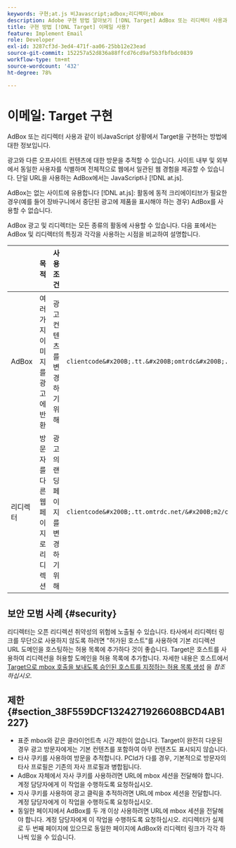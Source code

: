 ```yaml
---
keywords: 구현;at.js 비Javascript;adbox;리디렉터;mbox
description: Adobe 구현 방법 알아보기 [!DNL Target] AdBox 또는 리디렉터 사용과 같이 비JavaScript 시나리오에서 제외합니다.
title: 구현 방법 [!DNL Target] 이메일 사용?
feature: Implement Email
role: Developer
exl-id: 3287cf3d-3ed4-471f-aa06-25bb12e23ead
source-git-commit: 152257a52d836a88ffcd76cd9af5b3fbfbdc0839
workflow-type: tm+mt
source-wordcount: '432'
ht-degree: 78%

---
```


# 이메일: Target 구현

AdBox 또는 리디렉터 사용과 같이 비JavaScript 상황에서 Target을 구현하는 방법에 대한 정보입니다.

광고와 다른 오프사이트 컨텐츠에 대한 방문을 추적할 수 있습니다. 사이트 내부 및 외부에서 동일한 사용자를 식별하며 전체적으로 웹에서 일관된 웹 경험을 제공할 수 있습니다. 단일 URL을 사용하는 AdBox에서는 JavaScript나 [!DNL at.js].

AdBox는 없는 사이트에 유용합니다 [!DNL at.js]: 활동에 동적 크리에이티브가 필요한 경우(예를 들어 장바구니에서 중단된 광고에 제품을 표시해야 하는 경우) AdBox를 사용할 수 없습니다.

AdBox 광고 및 리디렉터는 모든 종류의 활동에 사용할 수 있습니다. 다음 표에서는 AdBox 및 리디렉터의 특징과 각각을 사용하는 시점을 비교하여 설명합니다.

|  | 목적 | 사용 조건 | URL 구조 | 오퍼 유형 | 오퍼 컨텐츠 |
|--- |--- |--- |--- |--- |--- |
| AdBox | 여러 가지 이미지를 광고에 반환 | 광고 컨텐츠를 변경하기 위해 | `clientcode&#x200B;.tt.&#x200B;omtrdc&#x200B;.net/&#x200B;m2&#x200B;/&#x200B;clientcode/ubox/&#x200B;image?` | 리디렉션 오퍼 | 이미지의 URL |
| 리디렉터 | 방문자를 다른 웹 페이지로 리디렉션 | 광고의 랜딩 페이지를 변경하기 위해 | `clientcode&#x200B;.tt.omtrdc.net/&#x200B;m2/clientcode&#x200B;/ubox/page?` | 리디렉션 오퍼 | 페이지의 URL |

## 보안 모범 사례 {#security}

리디렉터는 오픈 리디렉션 취약성의 위험에 노출될 수 있습니다. 타사에서 리디렉터 링크를 무단으로 사용하지 않도록 하려면 &quot;허가된 호스트&quot;를 사용하여 기본 리디렉션 URL 도메인을 호스팅하는 허용 목록에 추가하다 것이 좋습니다. Target은 호스트를 사용하여 리디렉션을 허용할 도메인을 허용 목록에 추가합니다. 자세한 내용은 호스트에서 [Target으로 mbox 호출을 보내도록 승인된 호스트를 지정하는 허용 목록 생성](/help/main/administrating-target/hosts.md#allowlist) 을 *참조하십시오*.

## 제한 {#section_38F559DCF1324271926608BCD4AB1227}

* 표준 mbox와 같은 클라이언트측 시간 제한이 없습니다. Target이 완전히 다운된 경우 광고 방문자에게는 기본 컨텐츠를 포함하여 아무 컨텐츠도 표시되지 않습니다.
* 타사 쿠키를 사용하여 방문을 추적합니다. PCId가 다를 경우, 기본적으로 방문자의 타사 프로필은 기존의 자사 프로필과 병합됩니다.
* AdBox 자체에서 자사 쿠키를 사용하려면 URL에 mbox 세션을 전달해야 합니다. 계정 담당자에게 이 작업을 수행하도록 요청하십시오.
* 자사 쿠키를 사용하여 광고 클릭을 추적하려면 URL에 mbox 세션을 전달합니다. 계정 담당자에게 이 작업을 수행하도록 요청하십시오.
* 동일한 페이지에서 AdBox를 두 개 이상 사용하려면 URL에 mbox 세션을 전달해야 합니다. 계정 담당자에게 이 작업을 수행하도록 요청하십시오. 리디렉터가 실제로 두 번째 페이지에 있으므로 동일한 페이지에 AdBox와 리디렉터 링크가 각각 하나씩 있을 수 있습니다.
